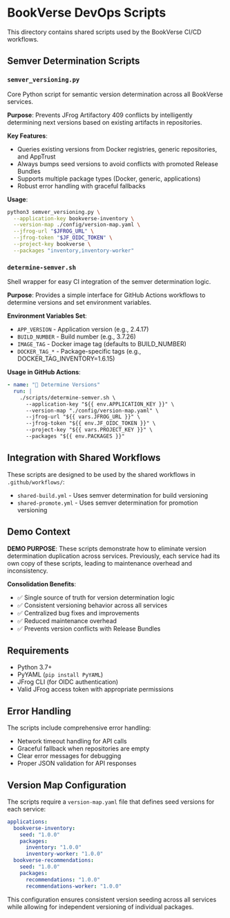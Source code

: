 # BookVerse DevOps Scripts

This directory contains shared scripts used by the BookVerse CI/CD workflows.

## Semver Determination Scripts

### `semver_versioning.py`

Core Python script for semantic version determination across all BookVerse services.

**Purpose**: Prevents JFrog Artifactory 409 conflicts by intelligently determining next versions based on existing artifacts in repositories.

**Key Features**:
- Queries existing versions from Docker registries, generic repositories, and AppTrust
- Always bumps seed versions to avoid conflicts with promoted Release Bundles
- Supports multiple package types (Docker, generic, applications)
- Robust error handling with graceful fallbacks

**Usage**:
```bash
python3 semver_versioning.py \
  --application-key bookverse-inventory \
  --version-map ./config/version-map.yaml \
  --jfrog-url "$JFROG_URL" \
  --jfrog-token "$JF_OIDC_TOKEN" \
  --project-key bookverse \
  --packages "inventory,inventory-worker"
```

### `determine-semver.sh`

Shell wrapper for easy CI integration of the semver determination logic.

**Purpose**: Provides a simple interface for GitHub Actions workflows to determine versions and set environment variables.

**Environment Variables Set**:
- `APP_VERSION` - Application version (e.g., 2.4.17)
- `BUILD_NUMBER` - Build number (e.g., 3.7.26)  
- `IMAGE_TAG` - Docker image tag (defaults to BUILD_NUMBER)
- `DOCKER_TAG_*` - Package-specific tags (e.g., DOCKER_TAG_INVENTORY=1.6.15)

**Usage in GitHub Actions**:
```yaml
- name: "🧮 Determine Versions"
  run: |
    ./scripts/determine-semver.sh \
      --application-key "${{ env.APPLICATION_KEY }}" \
      --version-map "./config/version-map.yaml" \
      --jfrog-url "${{ vars.JFROG_URL }}" \
      --jfrog-token "${{ env.JF_OIDC_TOKEN }}" \
      --project-key "${{ vars.PROJECT_KEY }}" \
      --packages "${{ env.PACKAGES }}"
```

## Integration with Shared Workflows

These scripts are designed to be used by the shared workflows in `.github/workflows/`:

- `shared-build.yml` - Uses semver determination for build versioning
- `shared-promote.yml` - Uses semver determination for promotion versioning

## Demo Context

**DEMO PURPOSE**: These scripts demonstrate how to eliminate version determination duplication across services. Previously, each service had its own copy of these scripts, leading to maintenance overhead and inconsistency.

**Consolidation Benefits**:
- ✅ Single source of truth for version determination logic
- ✅ Consistent versioning behavior across all services  
- ✅ Centralized bug fixes and improvements
- ✅ Reduced maintenance overhead
- ✅ Prevents version conflicts with Release Bundles

## Requirements

- Python 3.7+
- PyYAML (`pip install PyYAML`)
- JFrog CLI (for OIDC authentication)
- Valid JFrog access token with appropriate permissions

## Error Handling

The scripts include comprehensive error handling:
- Network timeout handling for API calls
- Graceful fallback when repositories are empty
- Clear error messages for debugging
- Proper JSON validation for API responses

## Version Map Configuration

The scripts require a `version-map.yaml` file that defines seed versions for each service:

```yaml
applications:
  bookverse-inventory:
    seed: "1.0.0"
    packages:
      inventory: "1.0.0"
      inventory-worker: "1.0.0"
  bookverse-recommendations:
    seed: "1.0.0" 
    packages:
      recommendations: "1.0.0"
      recommendations-worker: "1.0.0"
```

This configuration ensures consistent version seeding across all services while allowing for independent versioning of individual packages.